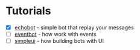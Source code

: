 # Tutorials

- [x] [echobot](https://github.com/avatar29A/hs-aitubots-api/tree/master/tutorials/echobot) - simple bot that replay your messages
- [ ] [eventbot](#) - how work with events
- [ ] [simpleui](#) - how building bots with UI
